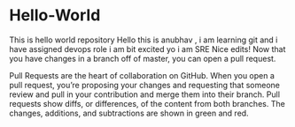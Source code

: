# Hello-World
This is hello world repository
Hello this is anubhav , i am learning git and i have assigned devops role 
i am bit  excited 
yo i am SRE
Nice edits! Now that you have changes in a branch off of master, you can open a pull request.

Pull Requests are the heart of collaboration on GitHub.
When you open a pull request, you’re proposing your changes and requesting that someone review and pull in your contribution and merge them into their branch.
Pull requests show diffs, or differences, of the content from both branches. 
The changes, additions, and subtractions are shown in green and red.
